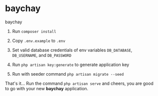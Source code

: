 # baychay
baychay

1. Run `composer install`

2. Copy `.env.example` to `.env`

3. Set valid database credentials of env variables `DB_DATABASE`, `DB_USERNAME`, and `DB_PASSWORD`

4. Run `php artisan key:generate` to generate application key

5. Run with seeder command `php artisan migrate --seed`

That's it... Run the command `php artisan serve` and cheers, you are good to go with your new **baychay** application.